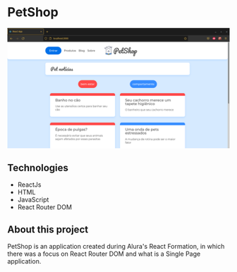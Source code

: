 <h1>PetShop</h1>

<img src='./site.png' alt='site image'>

<h2>Technologies</h2>
<ul>
<li> ReactJs</li>
  <li>HTML</li>
  <li>JavaScript</>
  <li>React Router DOM</li>
  </ul>

<h2>About this project</h2>

<p>PetShop is an application created during Alura's React Formation, in which there was a focus on React Router DOM and what is a Single Page application.</p>
